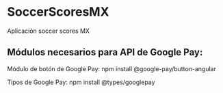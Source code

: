 # SoccerScoresMX
Aplicación soccer scores MX

## Módulos necesarios para API de Google Pay:
Módulo de botón de Google Pay:
npm install @google-pay/button-angular

Tipos de Google Pay:
npm install @types/googlepay
